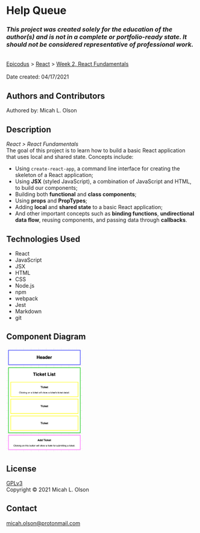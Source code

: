 # Help Queue

### _This project was created solely for the education of the author(s) and is not in a complete or portfolio-ready state. It should not be considered representative of professional work._
\
[Epicodus](https://www.epicodus.com/) > [React](https://www.learnhowtoprogram.com/react) > [Week 2, React Fundamentals](https://www.learnhowtoprogram.com/react/react-fundamentals)  
\
Date created: 04/17/2021

## Authors and Contributors
Authored by: Micah L. Olson

## Description
_React > React Fundamentals_  
The goal of this project is to learn how to build a basic React application that uses local and shared state. Concepts include:
* Using `create-react-app`, a command line interface for creating the skeleton of a React application;
* Using **JSX** (styled JavaScript), a combination of JavaScript and HTML, to build our components;
* Building both **functional** and **class components**;
* Using **props** and **PropTypes**;
* Adding **local** and **shared state** to a basic React application;
* And other important concepts such as **binding functions**, **undirectional data flow**, reusing components, and passing data through **callbacks**.

## Technologies Used
* React
* JavaScript
* JSX
* HTML
* CSS
* Node.js
* npm
* webpack
* Jest
* Markdown
* git

## Component Diagram
<img src="./public/component-diagram.png" width="40%"/>

## License
[GPLv3](https://choosealicense.com/licenses/gpl-3.0/)\
Copyright &copy; 2021 Micah L. Olson

## Contact
micah.olson@protonmail.com
